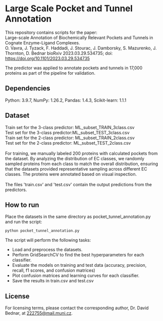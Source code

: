 # Large Scale Pocket and Tunnel Annotation
This repository contains scripts for the paper:<br>
Large-scale Annotation of Biochemically Relevant Pockets and Tunnels in Cognate Enzyme-Ligand Complexes. <br>
O. Vavra, J. Tyzack, F. Haddadi, J. Stourac, J. Damborsky, S. Mazurenko, J. Thornton, D. Bednar
bioRxiv 2023.03.29.534735; doi: https://doi.org/10.1101/2023.03.29.534735 <br>

The predictor was applied to annotate pockets and tunnels in 17,000 proteins as part of the pipeline for validation.

## Dependencies
Python: 3.9.7, NumPy: 1.26.2, Pandas: 1.4.3, Scikit-learn: 1.1.1

## Dataset
Train set for the 3-class predictor: ML_subset_TRAIN_3class.csv <br>
Test set for the 3-class predictor:ML_subset_TEST_3class.csv <br> 
Train set for the 2-class predictor: ML_subset_TRAIN_2class.csv <br>
Test set for the 2-class predictor: ML_subset_TEST_2class.csv <br> <br>
For training, we manually labeled 200 proteins with calculated pockets from the dataset. By analyzing the distribution of EC classes, we randomly sampled proteins from each class to match the overall distribution, ensuring that the datasets provided representative sampling across different EC classes. The proteins were annotated based on visual inspection. <br><br>
The files 'train.csv' and 'test.csv' contain the output predictions from the predictors.
## How to run
Place the datasets in the same directory as pocket_tunnel_annotation.py and run the script:
```bash
python pocket_tunnel_annotation.py
```
The script will perform the following tasks:<br>
- Load and preprocess the datasets.<br>
- Perform GridSearchCV to find the best hyperparameters for each classifier.<br>
- Evaluate the models on training and test data (accuracy, precision, recall, f1 scores, and confusion matrices)<br>
- Plot confusion matrices and learning curves for each classifier. <br>
- Save the results in train.csv and test.csv

## License
For licensing terms, please contact the corresponding author, Dr. David Bednar, at 222755@mail.muni.cz.






